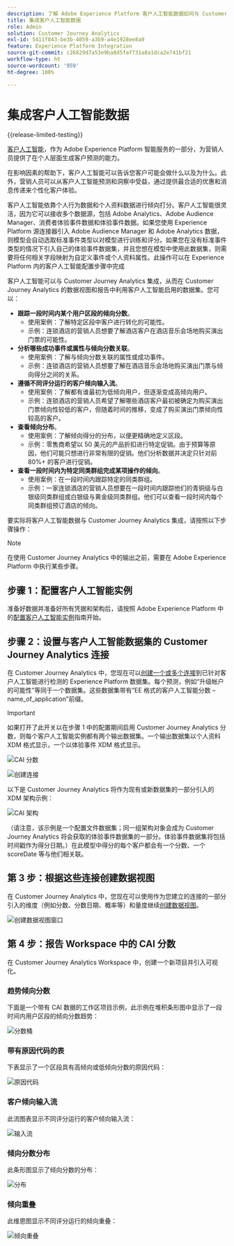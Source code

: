 ```yaml
---
description: 了解 Adobe Experience Platform 客户人工智能数据如何与 Customer Journey Analytics 中的 Workspace 集成。
title: 集成客户人工智能数据
role: Admin
solution: Customer Journey Analytics
exl-id: 5411f843-be3b-4059-a3b9-a4e1928ee8a9
feature: Experience Platform Integration
source-git-commit: c26829d7a53e9ba8d5faf731a8a1dca2e741bf21
workflow-type: ht
source-wordcount: '959'
ht-degree: 100%

---
```


# 集成客户人工智能数据

{{release-limited-testing}}

[客户人工智能](https://experienceleague.adobe.com/docs/experience-platform/intelligent-services/customer-ai/overview.html?lang=zh-Hans)，作为 Adobe Experience Platform 智能服务的一部分，为营销人员提供了在个人层面生成客户预测的能力。

在影响因素的帮助下，客户人工智能可以告诉您客户可能会做什么以及为什么。此外，营销人员可以从客户人工智能预测和洞察中受益，通过提供最合适的优惠和消息传递来个性化客户体验。

客户人工智能依靠个人行为数据和个人资料数据进行倾向打分。客户人工智能很灵活，因为它可以接收多个数据源，包括 Adobe Analytics、Adobe Audience Manager、消费者体验事件数据和体验事件数据。如果您使用 Experience Platform 源连接器引入 Adobe Audience Manager 和 Adobe Analytics 数据，则模型会自动选取标准事件类型以对模型进行训练和评分。如果您在没有标准事件类型的情况下引入自己的体验事件数据集，并且您想在模型中使用此数据集，则需要将任何相关字段映射为自定义事件或个人资料属性。此操作可以在 Experience Platform 内的客户人工智能配置步骤中完成

客户人工智能可以与 Customer Journey Analytics 集成，从而在 Customer Journey Analytics 的数据视图和报告中利用客户人工智能启用的数据集。您可以：

* **跟踪一段时间内某个用户区段的倾向分数**。
   * 使用案例：了解特定区段中客户进行转化的可能性。
   * 示例：连锁酒店的营销人员想要了解酒店客户在酒店音乐会场地购买演出门票的可能性。
* **分析哪些成功事件或属性与倾向分数关联**。
   * 使用案例：了解与倾向分数关联的属性或成功事件。
   * 示例：连锁酒店的营销人员想要了解在酒店音乐会场地购买演出门票与倾向得分之间的关&#x200B;&#x200B;系。
* **遵循不同评分运行的客户倾向输入流**。
   * 使用案例：了解都有谁最初为低倾向用户，但逐渐变成高倾向用户。
   * 示例：连锁酒店的营销人员希望了解哪些酒店客户最初被确定为购买演出门票倾向性较低的客户，但随着时间的推移，变成了购买演出门票倾向性较高的客户。
* **查看倾向分布**。
   * 使用案例：了解倾向得分的分布，以便更精确地定义区段。
   * 示例：零售商希望以 50 美元的产品折扣进行特定促销。由于预算等原因，他们可能只想进行非常有限的促销。他们分析数据并决定只针对前 80%+ 的客户进行促销。
* **查看一段时间内为特定同类群组完成某项操作的倾向**。
   * 使用案例：在一段时间内跟踪特定的同类群组。
   * 示例：一家连锁酒店的营销人员想要在一段时间内跟踪他们的青铜级与白银级同类群组或白银级与黄金级同类群组。他们可以查看一段时间内每个同类群组预订酒店的倾向。&#x200B;

要实际将客户人工智能数据与 Customer Journey Analytics 集成，请按照以下步骤操作：

>[!NOTE]
>
>在使用 Customer Journey Analytics 中的输出之前，需要在 Adobe Experience Platform 中执行某些步骤。


## 步骤 1：配置客户人工智能实例

准备好数据并准备好所有凭据和架构后，请按照 Adobe Experience Platform 中的[配置客户人工智能实例](https://experienceleague.adobe.com/docs/experience-platform/intelligent-services/customer-ai/user-guide/configure.html?lang=zh-Hans)指南开始。

## 步骤 2：设置与客户人工智能数据集的 Customer Journey Analytics 连接

在 Customer Journey Analytics 中，您现在可以[创建一个或多个连接](/help/connections/create-connection.md)到已针对客户人工智能进行检测的 Experience Platform 数据集。每个预测，例如“升级帐户的可能性”等同于一个数据集。这些数据集带有“EE 格式的客户人工智能分数 – name_of_application”前缀。

>[!IMPORTANT]
>
>如果打开了此开关以在步骤 1 中的配置期间启用 Customer Journey Analytics 分数，则每个客户人工智能实例都有两个输出数据集。一个输出数据集以个人资料 XDM 格式显示，一个以体验事件 XDM 格式显示。

![CAI 分数](assets/cai-scores.png)

![创建连接](assets/create-conn.png)

以下是 Customer Journey Analytics 将作为现有或新数据集的一部分引入的 XDM 架构示例：

![CAI 架构](assets/cai-schema.png)

（请注意，该示例是一个配置文件数据集；同一组架构对象会成为 Customer Journey Analytics 将会获取的体验事件数据集的一部分。体验事件数据集将包括时间戳作为得分日期。）在此模型中得分的每个客户都会有一个分数、一个 scoreDate 等与他们相关联。

## 第 3 步：根据这些连接创建数据视图

在 Customer Journey Analytics 中，您现在可以使用作为您建立的连接的一部分引入的维度（例如分数、分数日期、概率等）和量度继续[创建数据视图](/help/data-views/create-dataview.md)。

![创建数据视图窗口](assets/create-dataview.png)

## 第 4 步：报告 Workspace 中的 CAI 分数

在 Customer Journey Analytics Workspace 中，创建一个新项目并引入可视化。

### 趋势倾向分数

下面是一个带有 CAI 数据的工作区项目示例，此示例在堆积条形图中显示了一段时间内用户区段的倾向分数趋势：

![分数桶](assets/workspace-scores.png)

### 带有原因代码的表

下表显示了一个区段具有高倾向或低倾向分数的原因代码：

![原因代码](assets/reason-codes.png)

### 客户倾向输入流

此流图表显示不同评分运行的客户倾向输入流：

![输入流](assets/flow.png)

### 倾向分数分布

此条形图显示了倾向分数的分布：

![分布](assets/distribution.png)

### 倾向重叠

此维恩图显示不同评分运行的倾向重叠：

![倾向重叠](assets/venn.png)
